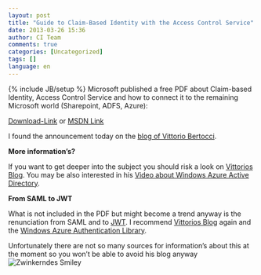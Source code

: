 ```yaml
---
layout: post
title: "Guide to Claim-Based Identity with the Access Control Service"
date: 2013-03-26 15:36
author: CI Team
comments: true
categories: [Uncategorized]
tags: []
language: en
---
```

{% include JB/setup %}
Microsoft published a free PDF about Claim-based Identity, Access Control Service and how to connect it to the remaining Microsoft world (Sharepoint, ADFS, Azure):

<a href="http://www.microsoft.com/en-us/download/details.aspx?id=28362">Download-Link</a> or <a href="http://msdn.microsoft.com/en-us/library/ff423674.aspx">MSDN Link</a>

I found the announcement today on the <a href="http://www.cloudidentity.com/blog/2013/03/18/now-on-amazon-a-guide-to-claims-based-identity-and-access-control-2nd-edition/">blog of Vittorio Bertocci</a>.

<strong>More information’s?</strong>

<strong> </strong>

If you want to get deeper into the subject you should risk a look on <a href="http://www.cloudidentity.com/blog/2013/03/18/now-on-amazon-a-guide-to-claims-based-identity-and-access-control-2nd-edition/">Vittorios Blog</a>. You may be also interested in his <a href="http://channel9.msdn.com/Events/Patterns-Practices-Symposium-Online/pattern-practices-symposium-2013/Windows-Azure-Active-Directory">Video about Windows Azure Active Directory</a>.

<strong>From SAML to JWT</strong>

<strong> </strong>

What is not included in the PDF but might become a trend anyway is the renunciation from SAML and to <a href="http://self-issued.info/docs/draft-ietf-oauth-json-web-token.html">JWT</a>. I recommend <a href="http://www.cloudidentity.com/blog/?s=JWT">Vittorios Blog</a> again and the <a href="http://msdn.microsoft.com/en-us/library/windowsazure/jj573266.aspx">Windows Azure Authentication Library</a>.

Unfortunately there are not so many sources for information’s about this at the moment so you won’t be able to avoid his blog anyway <img class="wlEmoticon wlEmoticon-winkingsmile" style="border-style: none;" src="{{BASE_PATH}}/assets/wp-images-en/wlEmoticon-winkingsmile51.png" alt="Zwinkerndes Smiley" />
